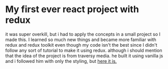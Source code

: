 # My first ever react project with redux

it was super overkill, but i had to apply the concepts in a small project so I made this. I learned so much new things and became more familiar with redux and redux toolkit even though my code isn't the best since I didn't follow any sort of tutorial to make it using redux. although i should mention that the idea of the project is from traversy media. he built it using vanilla js and i followed him with only the styling, but [here it is.](https://redux-good-fast-cheap.vercel.app/)